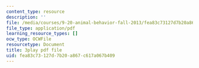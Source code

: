 ```yaml
---
content_type: resource
description: ''
file: /media/courses/9-20-animal-behavior-fall-2013/fea83c73127d7b20a867c617a067b409_472231.pdf
file_type: application/pdf
learning_resource_types: []
ocw_type: OCWFile
resourcetype: Document
title: 3play pdf file
uid: fea83c73-127d-7b20-a867-c617a067b409
---
```

